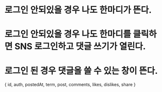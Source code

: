 # 로그인 안되있을 경우 나도 한마디가 뜬다.

# 로그인 안되있을 경우 나도 한마디를 클릭하면 SNS 로그인하고 댓글 쓰기가 열린다.

# 로그인 된 경우 댓글을 쓸 수 있는 창이 뜬다.

{
id,
auth,
postedAt,
term,
post,
comments,
likes,
dislikes,
share
}
